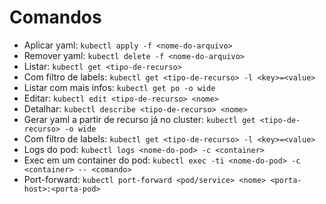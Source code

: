 # Comandos

* Aplicar yaml: `kubectl apply -f <nome-do-arquivo>`
* Remover yaml: `kubectl delete -f <nome-do-arquivo>`
* Listar: `kubectl get <tipo-de-recurso>`
* Com filtro de labels: `kubectl get <tipo-de-recurso> -l <key>=<value>`
* Listar com mais infos: `kubectl get po -o wide`
* Editar: `kubectl edit <tipo-de-recurso> <nome>`
* Detalhar: `kubectl describe <tipo-de-recurso> <nome>`
* Gerar yaml a partir de recurso já no cluster: `kubectl get <tipo-de-recurso> -o wide`
* Com filtro de labels: `kubectl get <tipo-de-recurso> -l <key>=<value>`
* Logs do pod: `kubectl logs <nome-do-pod> -c <container>`
* Exec em um container do pod: `kubectl exec -ti <nome-do-pod> -c <container> -- <comando>`
* Port-forward: `kubectl port-forward <pod/service> <nome> <porta-host>:<porta-pod>`
